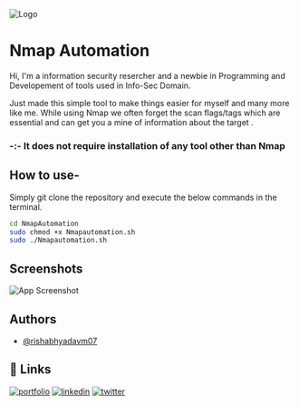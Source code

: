 
![Logo](https://imgur.com/7x077ia)


# Nmap Automation

Hi,
I'm a information security resercher and a newbie in Programming and Developement of tools used in Info-Sec Domain.

Just made this simple tool to make things easier for myself and many more like me. While using Nmap we often forget the scan flags/tags which are essential and can get you a mine of information about the target .

### -:- It does not require installation of any tool other than Nmap


##  How to use-
Simply git clone the repository and execute the below commands in the terminal.

```bash
cd NmapAutomation
sudo chmod +x Nmapautomation.sh
sudo ./Nmapautomation.sh

```
    
## Screenshots

![App Screenshot](https://www.google.com/url?sa=i&url=https%3A%2F%2Fwww.nbcnews.com%2Ftechnolog%2Fno-googling-says-google-unless-you-really-mean-it-1c9078566&psig=AOvVaw31G0TJo1IIto9LHYpMIHJs&ust=1639391660369000&source=images&cd=vfe&ved=0CAsQjRxqFwoTCNDWnf-H3vQCFQAAAAAdAAAAABAD)


## Authors

- [@rishabhyadavm07](https://github.com/rishabhyadavm07)


## 🔗 Links
[![portfolio](https://img.shields.io/badge/my_portfolio-000?style=for-the-badge&logo=ko-fi&logoColor=white)](https://www.rishabhyadav.in/)
[![linkedin](https://img.shields.io/badge/linkedin-0A66C2?style=for-the-badge&logo=linkedin&logoColor=white)](https://www.linkedin.com/in/rishabhyadavm07/)
[![twitter](https://img.shields.io/badge/twitter-1DA1F2?style=for-the-badge&logo=twitter&logoColor=white)](https://twitter.com/rishabhyadavm07)

